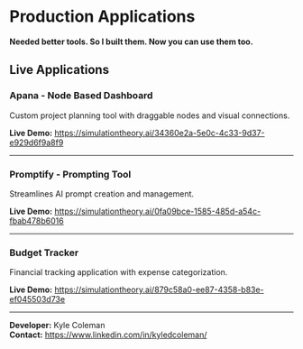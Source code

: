 # Production Applications

**Needed better tools. So I built them. Now you can use them too.**

## Live Applications

### Apana - Node Based Dashboard
Custom project planning tool with draggable nodes and visual connections.

**Live Demo:** https://simulationtheory.ai/34360e2a-5e0c-4c33-9d37-e929d6f9a8f9

---

### Promptify - Prompting Tool
Streamlines AI prompt creation and management.

**Live Demo:** https://simulationtheory.ai/0fa09bce-1585-485d-a54c-fbab478b6016

---

### Budget Tracker
Financial tracking application with expense categorization.

**Live Demo:** https://simulationtheory.ai/879c58a0-ee87-4358-b83e-ef045503d73e

---

**Developer:** Kyle Coleman  
**Contact:** https://www.linkedin.com/in/kyledcoleman/
